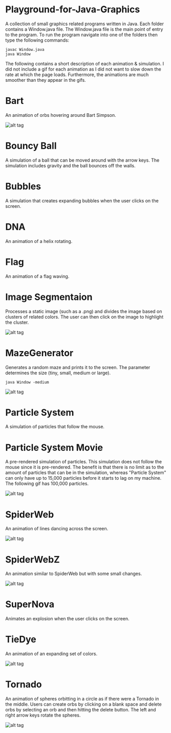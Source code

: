 # Playground-for-Java-Graphics
A collection of small graphics related programs written in Java. Each folder contains a Window.java file. The Window.java file is the main point of entry to the program. To run the program navigate into one of the folders then type the following commands:
```
javac Window.java
java Window
```
The following contains a short description of each animation & simulation. I did not include a gif for each animation as I did not want to slow down the rate at which the page loads. Furthermore, the animations are much smoother than they appear in the gifs.

# Bart
An animation of orbs hovering around Bart Simpson.

![alt tag](gifs/Bart.gif)

# Bouncy Ball
A simulation of a ball that can be moved around with the arrow keys. The simulation includes gravity and the ball bounces off the walls.

# Bubbles
A simulation that creates expanding bubbles when the user clicks on the screen.

# DNA
An animation of a helix rotating.

# Flag
An animation of a flag waving.

# Image Segmentaion
Processes a static image (such as a .png) and divides the image based on clusters of related colors. The user can then click on the image to highlight the cluster.

![alt tag](gifs/ImageSegmentation.gif)

# MazeGenerator
Generates a random maze and prints it to the screen. The parameter determines the size (tiny, small, medium or large).
```
java Window -medium
```

![alt tag](gifs/MazeGenerator.png)

# Particle System
A simulation of particles that follow the mouse.

# Particle System Movie
A pre-rendered simulation of particles. This simulation does not follow the mouse since it is pre-rendered. The benefit is that there is no limit as to the amount of particles that can be in the simulation, whereas "Particle System" can only have up to 15,000 particles before it starts to lag on my machine. The following gif has 100,000 particles.

![alt tag](gifs/ParticleSystemMovie.gif)

# SpiderWeb
An animation of lines dancing across the screen.

![alt tag](gifs/SpiderWeb.gif)

# SpiderWebZ
An animation similar to SpiderWeb but with some small changes.

![alt tag](gifs/SpiderWebZ.gif)

# SuperNova
Animates an explosion when the user clicks on the screen.

# TieDye
An animation of an expanding set of colors.

![alt tag](gifs/TieDye.gif)

# Tornado
An animation of spheres orbitting in a circle as if there were a Tornado in the middle. Users can create orbs by clicking on a blank space and delete orbs by selecting an orb and then hitting the delete button. The left and right arrow keys rotate the spheres.

![alt tag](gifs/Tornado.gif)
